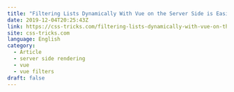 ```yaml
---
title: "Filtering Lists Dynamically With Vue on the Server Side is Easier Than You’d Think"
date: 2019-12-04T20:25:43Z
link: https://css-tricks.com/filtering-lists-dynamically-with-vue-on-the-server-side-is-easier-than-youd-think/?utm_medium=RSS&utm_source=news.12bit.vn
site: css-tricks.com
language: English
category:
  - Article
  - server side rendering
  - vue
  - vue filters
draft: false
---
```

